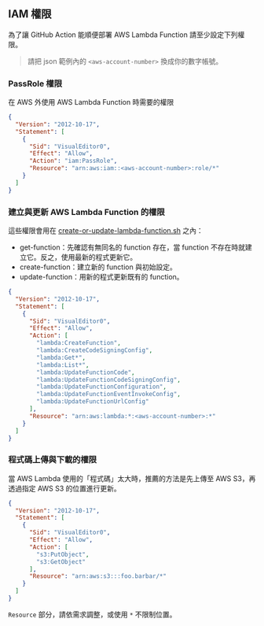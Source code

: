 ## IAM 權限

為了讓 GitHub Action 能順便部署 AWS Lambda Function 請至少設定下列權限。

> 請把 json 範例內的 `<aws-account-number>` 換成你的數字帳號。

### PassRole 權限

在 AWS 外使用 AWS Lambda Function 時需要的權限

```json
{
  "Version": "2012-10-17",
  "Statement": [
    {
      "Sid": "VisualEditor0",
      "Effect": "Allow",
      "Action": "iam:PassRole",
      "Resource": "arn:aws:iam::<aws-account-number>:role/*"
    }
  ]
}
```

### 建立與更新 AWS Lambda Function 的權限

這些權限會用在 [create-or-update-lambda-function.sh](scripts%2Fcreate-or-update-lambda-function.sh) 之內：

* get-function：先確認有無同名的 function 存在，當 function 不存在時就建立它。反之，使用最新的程式更新它。
* create-function：建立新的 function 與初始設定。
* update-function：用新的程式更新既有的 function。

```json
{
  "Version": "2012-10-17",
  "Statement": [
    {
      "Sid": "VisualEditor0",
      "Effect": "Allow",
      "Action": [
        "lambda:CreateFunction",
        "lambda:CreateCodeSigningConfig",
        "lambda:Get*",
        "lambda:List*",
        "lambda:UpdateFunctionCode",
        "lambda:UpdateFunctionCodeSigningConfig",
        "lambda:UpdateFunctionConfiguration",
        "lambda:UpdateFunctionEventInvokeConfig",
        "lambda:UpdateFunctionUrlConfig"
      ],
      "Resource": "arn:aws:lambda:*:<aws-account-number>:*"
    }
  ]
}
```

### 程式碼上傳與下載的權限

當 AWS Lambda 使用的「程式碼」太大時，推薦的方法是先上傳至 AWS S3，再透過指定 AWS S3 的位置進行更新。

```json
{
  "Version": "2012-10-17",
  "Statement": [
    {
      "Sid": "VisualEditor0",
      "Effect": "Allow",
      "Action": [
        "s3:PutObject",
        "s3:GetObject"
      ],
      "Resource": "arn:aws:s3:::foo.barbar/*"
    }
  ]
}
```

`Resource` 部分，請依需求調整，或使用 `*` 不限制位置。
